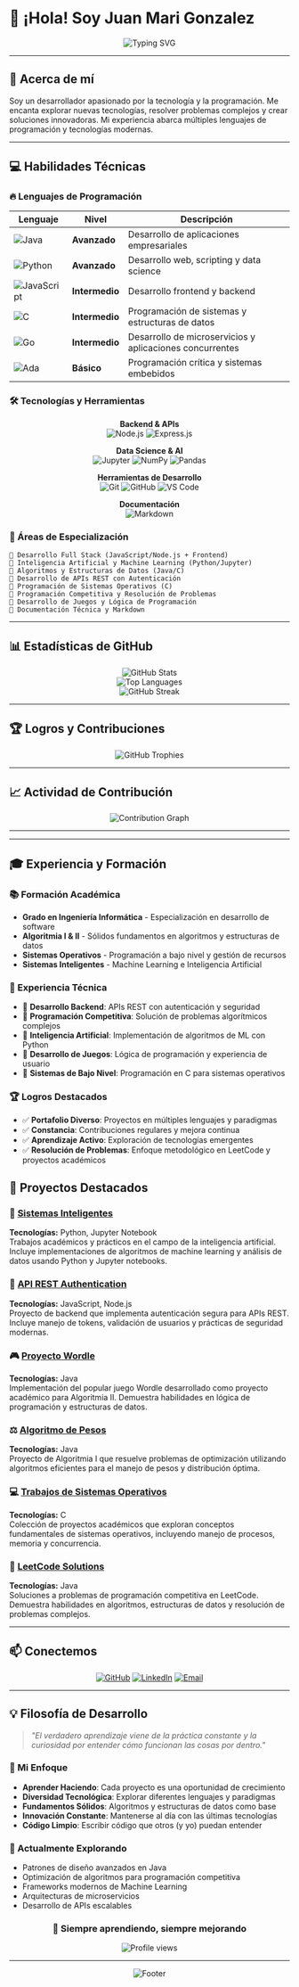 # 👋 ¡Hola! Soy Juan Mari Gonzalez

<div align="center">
  <img src="https://readme-typing-svg.herokuapp.com?font=Fira+Code&size=22&duration=3000&pause=1000&color=2F81F7&center=true&vCenter=true&width=435&lines=Desarrollador+Full+Stack;Apasionado+por+la+Tecnología;Siempre+Aprendiendo" alt="Typing SVG" />
</div>

---

## 🚀 Acerca de mí

Soy un desarrollador apasionado por la tecnología y la programación. Me encanta explorar nuevas tecnologías, resolver problemas complejos y crear soluciones innovadoras. Mi experiencia abarca múltiples lenguajes de programación y tecnologías modernas.

---

## 💻 Habilidades Técnicas

### 🔥 Lenguajes de Programación

<div align="center">

| Lenguaje | Nivel | Descripción |
|----------|-------|-------------|
| <img src="https://img.shields.io/badge/Java-ED8B00?style=for-the-badge&logo=openjdk&logoColor=white" alt="Java"/> | **Avanzado** | Desarrollo de aplicaciones empresariales |
| <img src="https://img.shields.io/badge/Python-3776AB?style=for-the-badge&logo=python&logoColor=white" alt="Python"/> | **Avanzado** | Desarrollo web, scripting y data science |
| <img src="https://img.shields.io/badge/JavaScript-F7DF1E?style=for-the-badge&logo=javascript&logoColor=black" alt="JavaScript"/> | **Intermedio** | Desarrollo frontend y backend |
| <img src="https://img.shields.io/badge/C-00599C?style=for-the-badge&logo=c&logoColor=white" alt="C"/> | **Intermedio** | Programación de sistemas y estructuras de datos |
| <img src="https://img.shields.io/badge/Go-00ADD8?style=for-the-badge&logo=go&logoColor=white" alt="Go"/> | **Intermedio** | Desarrollo de microservicios y aplicaciones concurrentes |
| <img src="https://img.shields.io/badge/Ada-02599C?style=for-the-badge&logo=ada&logoColor=white" alt="Ada"/> | **Básico** | Programación crítica y sistemas embebidos |

</div>

### 🛠️ Tecnologías y Herramientas

<div align="center">


**Backend & APIs**  
<img src="https://img.shields.io/badge/Node.js-43853D?style=for-the-badge&logo=node.js&logoColor=white" alt="Node.js"/>
<img src="https://img.shields.io/badge/Express.js-404D59?style=for-the-badge&logo=express&logoColor=white" alt="Express.js"/>

**Data Science & AI**  
<img src="https://img.shields.io/badge/Jupyter-F37626?style=for-the-badge&logo=jupyter&logoColor=white" alt="Jupyter"/>
<img src="https://img.shields.io/badge/NumPy-013243?style=for-the-badge&logo=numpy&logoColor=white" alt="NumPy"/>
<img src="https://img.shields.io/badge/Pandas-150458?style=for-the-badge&logo=pandas&logoColor=white" alt="Pandas"/>

**Herramientas de Desarrollo**  
<img src="https://img.shields.io/badge/Git-F05032?style=for-the-badge&logo=git&logoColor=white" alt="Git"/>
<img src="https://img.shields.io/badge/GitHub-100000?style=for-the-badge&logo=github&logoColor=white" alt="GitHub"/>
<img src="https://img.shields.io/badge/VS%20Code-007ACC?style=for-the-badge&logo=visual-studio-code&logoColor=white" alt="VS Code"/>

**Documentación**  
<img src="https://img.shields.io/badge/Markdown-000000?style=for-the-badge&logo=markdown&logoColor=white" alt="Markdown"/>

</div>

### 🎯 Áreas de Especialización

```
🔹 Desarrollo Full Stack (JavaScript/Node.js + Frontend)
🔹 Inteligencia Artificial y Machine Learning (Python/Jupyter)
🔹 Algoritmos y Estructuras de Datos (Java/C)
🔹 Desarrollo de APIs REST con Autenticación
🔹 Programación de Sistemas Operativos (C)
🔹 Programación Competitiva y Resolución de Problemas
🔹 Desarrollo de Juegos y Lógica de Programación
🔹 Documentación Técnica y Markdown
```

---

## 📊 Estadísticas de GitHub

<div align="center">
  <img src="https://github-readme-stats.vercel.app/api?username=juanto67&show_icons=true&theme=tokyonight&hide_border=true&count_private=true" alt="GitHub Stats"/>
</div>

<div align="center">
  <img src="https://github-readme-stats.vercel.app/api/top-langs/?username=juanto67&layout=compact&theme=tokyonight&hide_border=true" alt="Top Languages"/>
</div>

<div align="center">
  <img src="https://github-readme-streak-stats.herokuapp.com/?user=juanto67&theme=tokyonight&hide_border=true" alt="GitHub Streak"/>
</div>

---

## 🏆 Logros y Contribuciones

<div align="center">
  <img src="https://github-profile-trophy.vercel.app/?username=juanto67&theme=tokyonight&no-frame=true&row=1&column=6" alt="GitHub Trophies"/>
</div>

---

## 📈 Actividad de Contribución

<div align="center">
  <img src="https://github-readme-activity-graph.vercel.app/graph?username=juanto67&theme=tokyo-night&hide_border=true" alt="Contribution Graph"/>
</div>

---

---

## 🎓 Experiencia y Formación

### 📚 Formación Académica
- **Grado en Ingeniería Informática** - Especialización en desarrollo de software
- **Algoritmia I & II** - Sólidos fundamentos en algoritmos y estructuras de datos
- **Sistemas Operativos** - Programación a bajo nivel y gestión de recursos
- **Sistemas Inteligentes** - Machine Learning e Inteligencia Artificial

### 💼 Experiencia Técnica
- 🔹 **Desarrollo Backend**: APIs REST con autenticación y seguridad
- 🔹 **Programación Competitiva**: Solución de problemas algorítmicos complejos
- 🔹 **Inteligencia Artificial**: Implementación de algoritmos de ML con Python
- 🔹 **Desarrollo de Juegos**: Lógica de programación y experiencia de usuario
- 🔹 **Sistemas de Bajo Nivel**: Programación en C para sistemas operativos

### 🏆 Logros Destacados
- ✅ **Portafolio Diverso**: Proyectos en múltiples lenguajes y paradigmas
- ✅ **Constancia**: Contribuciones regulares y mejora continua
- ✅ **Aprendizaje Activo**: Exploración de tecnologías emergentes
- ✅ **Resolución de Problemas**: Enfoque metodológico en LeetCode y proyectos académicos

## 🌟 Proyectos Destacados

### 🎯 [Sistemas Inteligentes](https://github.com/juanto67/Sistemas_Inteligentes)
**Tecnologías:** Python, Jupyter Notebook  
Trabajos académicos y prácticos en el campo de la inteligencia artificial. Incluye implementaciones de algoritmos de machine learning y análisis de datos usando Python y Jupyter notebooks.

### 🚀 [API REST Authentication](https://github.com/juanto67/api-rest-auth)
**Tecnologías:** JavaScript, Node.js  
Proyecto de backend que implementa autenticación segura para APIs REST. Incluye manejo de tokens, validación de usuarios y prácticas de seguridad modernas.

### 🎮 [Proyecto Wordle](https://github.com/juanto67/Wordle_proyecto)
**Tecnologías:** Java  
Implementación del popular juego Wordle desarrollado como proyecto académico para Algoritmia II. Demuestra habilidades en lógica de programación y estructuras de datos.

### ⚖️ [Algoritmo de Pesos](https://github.com/juanto67/Algoritmo_pesos)
**Tecnologías:** Java  
Proyecto de Algoritmia I que resuelve problemas de optimización utilizando algoritmos eficientes para el manejo de pesos y distribución óptima.

### 💻 [Trabajos de Sistemas Operativos](https://github.com/juanto67/Trabajos-Sistemas-Operativos-C)
**Tecnologías:** C  
Colección de proyectos académicos que exploran conceptos fundamentales de sistemas operativos, incluyendo manejo de procesos, memoria y concurrencia.

### 🧠 [LeetCode Solutions](https://github.com/juanto67/LeetCode)
**Tecnologías:** Java  
Soluciones a problemas de programación competitiva en LeetCode. Demuestra habilidades en algoritmos, estructuras de datos y resolución de problemas complejos.

---

## 📫 Conectemos

<div align="center">

[![GitHub](https://img.shields.io/badge/GitHub-100000?style=for-the-badge&logo=github&logoColor=white)](https://github.com/juanto67)
[![LinkedIn](https://img.shields.io/badge/LinkedIn-0077B5?style=for-the-badge&logo=linkedin&logoColor=white)](https://linkedin.com/in/juanto67)
[![Email](https://img.shields.io/badge/Email-D14836?style=for-the-badge&logo=gmail&logoColor=white)](mailto:juanto67@example.com)

</div>

---

## 💡 Filosofía de Desarrollo

> *"El verdadero aprendizaje viene de la práctica constante y la curiosidad por entender cómo funcionan las cosas por dentro."*

### 🎯 Mi Enfoque
- **Aprender Haciendo**: Cada proyecto es una oportunidad de crecimiento
- **Diversidad Tecnológica**: Explorar diferentes lenguajes y paradigmas
- **Fundamentos Sólidos**: Algoritmos y estructuras de datos como base
- **Innovación Constante**: Mantenerse al día con las últimas tecnologías
- **Código Limpio**: Escribir código que otros (y yo) puedan entender

### 🌱 Actualmente Explorando
- Patrones de diseño avanzados en Java
- Optimización de algoritmos para programación competitiva
- Frameworks modernos de Machine Learning
- Arquitecturas de microservicios
- Desarrollo de APIs escalables

<div align="center">

### 🎯 Siempre aprendiendo, siempre mejorando

<img src="https://komarev.com/ghpvc/?username=juanto67&label=Visitas%20al%20perfil&color=0e75b6&style=flat" alt="Profile views"/>

</div>

---

<div align="center">
  <img src="https://capsule-render.vercel.app/api?type=waving&color=gradient&height=100&section=footer" alt="Footer"/>
</div>
